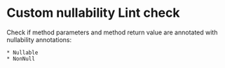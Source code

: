 Custom nullability Lint check
=============================
Check if method parameters and method return value are annotated with nullability annotations:

    * Nullable
    * NonNull

